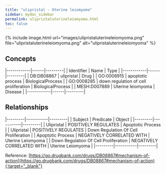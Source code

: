 ```yaml
---
title: "ulipristal - Uterine leiomyoma"
sidebar: mydoc_sidebar
permalink: ulipristaluterineleiomyoma.html
toc: false 
---
```


{% include image.html url="images/ulipristaluterineleiomyoma.png" file="ulipristaluterineleiomyoma.png" alt="ulipristaluterineleiomyoma" %}

## Concepts

|------------|------|---------|
| Identifier | Name | Type    |
|------------|------|---------|
| DB:DB08867 | ulipristal | Drug |
| GO:0006915 | apoptotic process | BiologicalProcess |
| GO:0008285 | down regulation of cell proliferation | BiologicalProcess |
| MESH:D007889 | Uterine leiomyoma | Disease |
|------------|------|---------|

## Relationships

|---------|-----------|---------|
| Subject | Predicate | Object  |
|---------|-----------|---------|
| Ulipristal | POSITIVELY REGULATES | Apoptotic Process |
| Ulipristal | POSITIVELY REGULATES | Down Regulation Of Cell Proliferation |
| Apoptotic Process | NEGATIVELY CORRELATED WITH | Uterine Leiomyoma |
| Down Regulation Of Cell Proliferation | NEGATIVELY CORRELATED WITH | Uterine Leiomyoma |
|---------|-----------|---------|

Reference: [https://go.drugbank.com/drugs/DB08867#mechanism-of-action](https://go.drugbank.com/drugs/DB08867#mechanism-of-action){:target="_blank"}